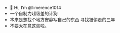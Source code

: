 - 👋 Hi, I’m @limerence1014
- 一个自制力超级差的计狗
- 本来是想找个地方安静写自己的东西 寻找被偷走的三年
- 不要太在意这些啦。
<!---
limerence1014/limerence1014 is a ✨ special ✨ repository because its `README.md` (this file) appears on your GitHub profile.
You can click the Preview link to take a look at your changes.
--->
